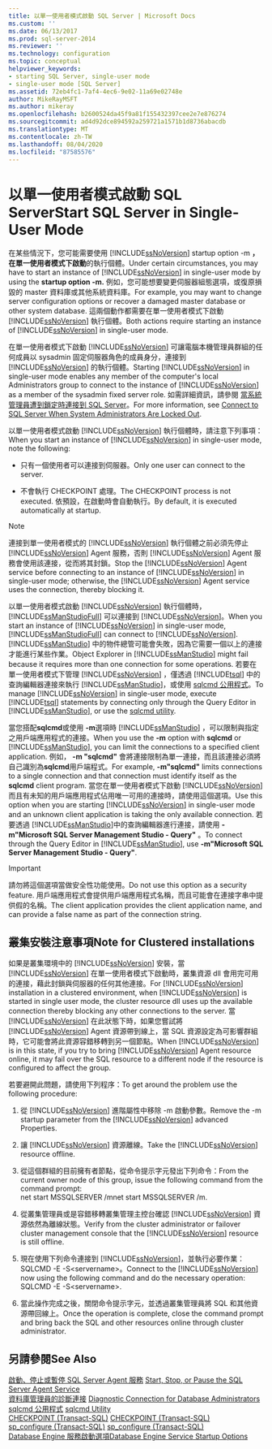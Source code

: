 ```yaml
---
title: 以單一使用者模式啟動 SQL Server | Microsoft Docs
ms.custom: ''
ms.date: 06/13/2017
ms.prod: sql-server-2014
ms.reviewer: ''
ms.technology: configuration
ms.topic: conceptual
helpviewer_keywords:
- starting SQL Server, single-user mode
- single-user mode [SQL Server]
ms.assetid: 72eb4fc1-7af4-4ec6-9e02-11a69e02748e
author: MikeRayMSFT
ms.author: mikeray
ms.openlocfilehash: b2600524da45f9a81f155432397cee2e7e876274
ms.sourcegitcommit: ad4d92dce894592a259721a1571b1d8736abacdb
ms.translationtype: MT
ms.contentlocale: zh-TW
ms.lasthandoff: 08/04/2020
ms.locfileid: "87585576"
---
```

# <a name="start-sql-server-in-single-user-mode"></a><span data-ttu-id="c02a6-102">以單一使用者模式啟動 SQL Server</span><span class="sxs-lookup"><span data-stu-id="c02a6-102">Start SQL Server in Single-User Mode</span></span>
  <span data-ttu-id="c02a6-103">在某些情況下，您可能需要使用 [!INCLUDE[ssNoVersion](../../includes/ssnoversion-md.md)] startup option -m **，在單一使用者模式下啟動**的執行個體。</span><span class="sxs-lookup"><span data-stu-id="c02a6-103">Under certain circumstances, you may have to start an instance of [!INCLUDE[ssNoVersion](../../includes/ssnoversion-md.md)] in single-user mode by using the **startup option -m.**</span></span> <span data-ttu-id="c02a6-104">例如，您可能想要變更伺服器組態選項，或復原損毀的 master 資料庫或其他系統資料庫。</span><span class="sxs-lookup"><span data-stu-id="c02a6-104">For example, you may want to change server configuration options or recover a damaged master database or other system database.</span></span> <span data-ttu-id="c02a6-105">這兩個動作都需要在單一使用者模式下啟動 [!INCLUDE[ssNoVersion](../../includes/ssnoversion-md.md)] 執行個體。</span><span class="sxs-lookup"><span data-stu-id="c02a6-105">Both actions require starting an instance of [!INCLUDE[ssNoVersion](../../includes/ssnoversion-md.md)] in single-user mode.</span></span>  
  
 <span data-ttu-id="c02a6-106">在單一使用者模式下啟動 [!INCLUDE[ssNoVersion](../../includes/ssnoversion-md.md)] 可讓電腦本機管理員群組的任何成員以 sysadmin 固定伺服器角色的成員身分，連接到 [!INCLUDE[ssNoVersion](../../includes/ssnoversion-md.md)] 的執行個體。</span><span class="sxs-lookup"><span data-stu-id="c02a6-106">Starting [!INCLUDE[ssNoVersion](../../includes/ssnoversion-md.md)] in single-user mode enables any member of the computer's local Administrators group to connect to the instance of [!INCLUDE[ssNoVersion](../../includes/ssnoversion-md.md)] as a member of the sysadmin fixed server role.</span></span> <span data-ttu-id="c02a6-107">如需詳細資訊，請參閱 [當系統管理員遭到鎖定時連接到 SQL Server](connect-to-sql-server-when-system-administrators-are-locked-out.md)。</span><span class="sxs-lookup"><span data-stu-id="c02a6-107">For more information, see [Connect to SQL Server When System Administrators Are Locked Out](connect-to-sql-server-when-system-administrators-are-locked-out.md).</span></span>  
  
 <span data-ttu-id="c02a6-108">以單一使用者模式啟動 [!INCLUDE[ssNoVersion](../../includes/ssnoversion-md.md)] 執行個體時，請注意下列事項：</span><span class="sxs-lookup"><span data-stu-id="c02a6-108">When you start an instance of [!INCLUDE[ssNoVersion](../../includes/ssnoversion-md.md)] in single-user mode, note the following:</span></span>  
  
-   <span data-ttu-id="c02a6-109">只有一個使用者可以連接到伺服器。</span><span class="sxs-lookup"><span data-stu-id="c02a6-109">Only one user can connect to the server.</span></span>  
  
-   <span data-ttu-id="c02a6-110">不會執行 CHECKPOINT 處理。</span><span class="sxs-lookup"><span data-stu-id="c02a6-110">The CHECKPOINT process is not executed.</span></span> <span data-ttu-id="c02a6-111">依預設，在啟動時會自動執行。</span><span class="sxs-lookup"><span data-stu-id="c02a6-111">By default, it is executed automatically at startup.</span></span>  
  
> [!NOTE]  
>  <span data-ttu-id="c02a6-112">連接到單一使用者模式的 [!INCLUDE[ssNoVersion](../../includes/ssnoversion-md.md)] 執行個體之前必須先停止 [!INCLUDE[ssNoVersion](../../includes/ssnoversion-md.md)] Agent 服務，否則 [!INCLUDE[ssNoVersion](../../includes/ssnoversion-md.md)] Agent 服務會使用該連接，從而將其封鎖。</span><span class="sxs-lookup"><span data-stu-id="c02a6-112">Stop the [!INCLUDE[ssNoVersion](../../includes/ssnoversion-md.md)] Agent service before connecting to an instance of [!INCLUDE[ssNoVersion](../../includes/ssnoversion-md.md)] in single-user mode; otherwise, the [!INCLUDE[ssNoVersion](../../includes/ssnoversion-md.md)] Agent service uses the connection, thereby blocking it.</span></span>  
  
 <span data-ttu-id="c02a6-113">以單一使用者模式啟動 [!INCLUDE[ssNoVersion](../../includes/ssnoversion-md.md)] 執行個體時， [!INCLUDE[ssManStudioFull](../../includes/ssmanstudiofull-md.md)] 可以連接到 [!INCLUDE[ssNoVersion](../../includes/ssnoversion-md.md)]。</span><span class="sxs-lookup"><span data-stu-id="c02a6-113">When you start an instance of [!INCLUDE[ssNoVersion](../../includes/ssnoversion-md.md)] in single-user mode, [!INCLUDE[ssManStudioFull](../../includes/ssmanstudiofull-md.md)] can connect to [!INCLUDE[ssNoVersion](../../includes/ssnoversion-md.md)].</span></span> <span data-ttu-id="c02a6-114">[!INCLUDE[ssManStudio](../../includes/ssmanstudio-md.md)] 中的物件總管可能會失敗，因為它需要一個以上的連接才能進行某些作業。</span><span class="sxs-lookup"><span data-stu-id="c02a6-114">Object Explorer in [!INCLUDE[ssManStudio](../../includes/ssmanstudio-md.md)] might fail because it requires more than one connection for some operations.</span></span> <span data-ttu-id="c02a6-115">若要在單一使用者模式下管理 [!INCLUDE[ssNoVersion](../../includes/ssnoversion-md.md)] ，僅透過 [!INCLUDE[tsql](../../includes/tsql-md.md)] 中的查詢編輯器連接來執行 [!INCLUDE[ssManStudio](../../includes/ssmanstudio-md.md)]，或使用 [sqlcmd 公用程式](../../tools/sqlcmd-utility.md)。</span><span class="sxs-lookup"><span data-stu-id="c02a6-115">To manage [!INCLUDE[ssNoVersion](../../includes/ssnoversion-md.md)] in single-user mode, execute [!INCLUDE[tsql](../../includes/tsql-md.md)] statements by connecting only through the Query Editor in [!INCLUDE[ssManStudio](../../includes/ssmanstudio-md.md)], or use the [sqlcmd utility](../../tools/sqlcmd-utility.md).</span></span>  
  
 <span data-ttu-id="c02a6-116">當您搭配**sqlcmd**或使用 **-m**選項時 [!INCLUDE[ssManStudio](../../includes/ssmanstudio-md.md)] ，可以限制與指定之用戶端應用程式的連接。</span><span class="sxs-lookup"><span data-stu-id="c02a6-116">When you use the **-m** option with **sqlcmd** or [!INCLUDE[ssManStudio](../../includes/ssmanstudio-md.md)], you can limit the connections to a specified client application.</span></span> <span data-ttu-id="c02a6-117">例如， **-m "sqlcmd"** 會將連接限制為單一連接，而且該連接必須將自己識別為**sqlcmd**用戶端程式。</span><span class="sxs-lookup"><span data-stu-id="c02a6-117">For example, **-m"sqlcmd"** limits connections to a single connection and that connection must identify itself as the **sqlcmd** client program.</span></span> <span data-ttu-id="c02a6-118">當您在單一使用者模式下啟動 [!INCLUDE[ssNoVersion](../../includes/ssnoversion-md.md)] 而且有未知的用戶端應用程式佔用唯一可用的連接時，請使用這個選項。</span><span class="sxs-lookup"><span data-stu-id="c02a6-118">Use this option when you are starting [!INCLUDE[ssNoVersion](../../includes/ssnoversion-md.md)] in single-user mode and an unknown client application is taking the only available connection.</span></span> <span data-ttu-id="c02a6-119">若要透過 [!INCLUDE[ssManStudio](../../includes/ssmanstudio-md.md)]中的查詢編輯器進行連接，請使用 **-m"Microsoft SQL Server Management Studio - Query"** 。</span><span class="sxs-lookup"><span data-stu-id="c02a6-119">To connect through the Query Editor in [!INCLUDE[ssManStudio](../../includes/ssmanstudio-md.md)], use **-m"Microsoft SQL Server Management Studio - Query"**.</span></span>  
  
> [!IMPORTANT]  
>  <span data-ttu-id="c02a6-120">請勿將這個選項當做安全性功能使用。</span><span class="sxs-lookup"><span data-stu-id="c02a6-120">Do not use this option as a security feature.</span></span> <span data-ttu-id="c02a6-121">用戶端應用程式會提供用戶端應用程式名稱，而且可能會在連接字串中提供假的名稱。</span><span class="sxs-lookup"><span data-stu-id="c02a6-121">The client application provides the client application name, and can provide a false name as part of the connection string.</span></span>  
  
## <a name="note-for-clustered-installations"></a><span data-ttu-id="c02a6-122">叢集安裝注意事項</span><span class="sxs-lookup"><span data-stu-id="c02a6-122">Note for Clustered installations</span></span>  
 <span data-ttu-id="c02a6-123">如果是叢集環境中的 [!INCLUDE[ssNoVersion](../../includes/ssnoversion-md.md)] 安裝，當 [!INCLUDE[ssNoVersion](../../includes/ssnoversion-md.md)] 在單一使用者模式下啟動時，叢集資源 dll 會用完可用的連接，藉此封鎖與伺服器的任何其他連接。</span><span class="sxs-lookup"><span data-stu-id="c02a6-123">For [!INCLUDE[ssNoVersion](../../includes/ssnoversion-md.md)] installation in a clustered environment, when [!INCLUDE[ssNoVersion](../../includes/ssnoversion-md.md)] is started in single user mode, the cluster resource dll uses up the available connection thereby blocking any other connections to the server.</span></span> <span data-ttu-id="c02a6-124">當 [!INCLUDE[ssNoVersion](../../includes/ssnoversion-md.md)] 在此狀態下時，如果您嘗試將 [!INCLUDE[ssNoVersion](../../includes/ssnoversion-md.md)] Agent 資源帶到線上，當 SQL 資源設定為可影響群組時，它可能會將此資源容錯移轉到另一個節點。</span><span class="sxs-lookup"><span data-stu-id="c02a6-124">When [!INCLUDE[ssNoVersion](../../includes/ssnoversion-md.md)] is in this state, if you try to bring [!INCLUDE[ssNoVersion](../../includes/ssnoversion-md.md)] Agent resource online, it may fail over the SQL resource to a different node if the resource is configured to affect the group.</span></span>  
  
 <span data-ttu-id="c02a6-125">若要避開此問題，請使用下列程序：</span><span class="sxs-lookup"><span data-stu-id="c02a6-125">To get around the problem use the following procedure:</span></span>  
  
1.  <span data-ttu-id="c02a6-126">從 [!INCLUDE[ssNoVersion](../../includes/ssnoversion-md.md)] 進階屬性中移除 -m 啟動參數。</span><span class="sxs-lookup"><span data-stu-id="c02a6-126">Remove the -m startup parameter from the [!INCLUDE[ssNoVersion](../../includes/ssnoversion-md.md)] advanced Properties.</span></span>  
  
2.  <span data-ttu-id="c02a6-127">讓 [!INCLUDE[ssNoVersion](../../includes/ssnoversion-md.md)] 資源離線。</span><span class="sxs-lookup"><span data-stu-id="c02a6-127">Take the [!INCLUDE[ssNoVersion](../../includes/ssnoversion-md.md)] resource offline.</span></span>  
  
3.  <span data-ttu-id="c02a6-128">從這個群組的目前擁有者節點，從命令提示字元發出下列命令：</span><span class="sxs-lookup"><span data-stu-id="c02a6-128">From the current owner node of this group, issue the following command from the command prompt:</span></span>  
    <span data-ttu-id="c02a6-129">net start MSSQLSERVER /m</span><span class="sxs-lookup"><span data-stu-id="c02a6-129">net start MSSQLSERVER /m.</span></span>  
  
4.  <span data-ttu-id="c02a6-130">從叢集管理員或是容錯移轉叢集管理主控台確認 [!INCLUDE[ssNoVersion](../../includes/ssnoversion-md.md)] 資源依然為離線狀態。</span><span class="sxs-lookup"><span data-stu-id="c02a6-130">Verify from the cluster administrator or failover cluster management console that the [!INCLUDE[ssNoVersion](../../includes/ssnoversion-md.md)] resource is still offline.</span></span>  
  
5.  <span data-ttu-id="c02a6-131">現在使用下列命令連接到 [!INCLUDE[ssNoVersion](../../includes/ssnoversion-md.md)]，並執行必要作業：SQLCMD -E -S\<servername>。</span><span class="sxs-lookup"><span data-stu-id="c02a6-131">Connect to the [!INCLUDE[ssNoVersion](../../includes/ssnoversion-md.md)] now using the following command and do the necessary operation: SQLCMD -E -S\<servername>.</span></span>  
  
6.  <span data-ttu-id="c02a6-132">當此操作完成之後，關閉命令提示字元，並透過叢集管理員將 SQL 和其他資源帶回線上。</span><span class="sxs-lookup"><span data-stu-id="c02a6-132">Once the operation is complete, close the command prompt and bring back the SQL and other resources online through cluster administrator.</span></span>  
  
## <a name="see-also"></a><span data-ttu-id="c02a6-133">另請參閱</span><span class="sxs-lookup"><span data-stu-id="c02a6-133">See Also</span></span>  
 <span data-ttu-id="c02a6-134">[啟動、停止或暫停 SQL Server Agent 服務](../../ssms/agent/start-stop-or-pause-the-sql-server-agent-service.md) </span><span class="sxs-lookup"><span data-stu-id="c02a6-134">[Start, Stop, or Pause the SQL Server Agent Service](../../ssms/agent/start-stop-or-pause-the-sql-server-agent-service.md) </span></span>  
 <span data-ttu-id="c02a6-135">[資料庫管理員的診斷連接](diagnostic-connection-for-database-administrators.md) </span><span class="sxs-lookup"><span data-stu-id="c02a6-135">[Diagnostic Connection for Database Administrators](diagnostic-connection-for-database-administrators.md) </span></span>  
 <span data-ttu-id="c02a6-136">[sqlcmd 公用程式](../../tools/sqlcmd-utility.md) </span><span class="sxs-lookup"><span data-stu-id="c02a6-136">[sqlcmd Utility](../../tools/sqlcmd-utility.md) </span></span>  
 <span data-ttu-id="c02a6-137">[CHECKPOINT &#40;Transact-SQL&#41;](/sql/t-sql/language-elements/checkpoint-transact-sql) </span><span class="sxs-lookup"><span data-stu-id="c02a6-137">[CHECKPOINT &#40;Transact-SQL&#41;](/sql/t-sql/language-elements/checkpoint-transact-sql) </span></span>  
 <span data-ttu-id="c02a6-138">[sp_configure &#40;Transact-SQL&#41;](/sql/relational-databases/system-stored-procedures/sp-configure-transact-sql) </span><span class="sxs-lookup"><span data-stu-id="c02a6-138">[sp_configure &#40;Transact-SQL&#41;](/sql/relational-databases/system-stored-procedures/sp-configure-transact-sql) </span></span>  
 [<span data-ttu-id="c02a6-139">Database Engine 服務啟動選項</span><span class="sxs-lookup"><span data-stu-id="c02a6-139">Database Engine Service Startup Options</span></span>](database-engine-service-startup-options.md)  
  
  
